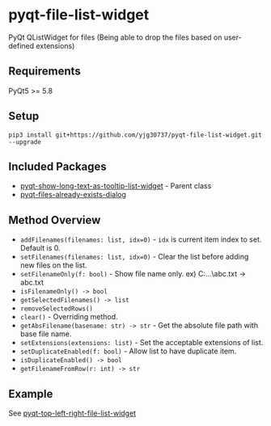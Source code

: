 # pyqt-file-list-widget
PyQt QListWidget for files (Being able to drop the files based on user-defined extensions)

## Requirements
PyQt5 >= 5.8

## Setup
```pip3 install git+https://github.com/yjg30737/pyqt-file-list-widget.git --upgrade```

## Included Packages
* <a href="https://github.com/yjg30737/pyqt-show-long-text-as-tooltip-list-widget.git">pyqt-show-long-text-as-tooltip-list-widget</a> - Parent class
* <a href="https://github.com/yjg30737/pyqt-files-already-exists-dialog.git>pyqt-files-already-exists-dialog">pyqt-files-already-exists-dialog</a>

## Method Overview
* `addFilenames(filenames: list, idx=0)` - `idx` is current item index to set. Default is 0.  
* `setFilenames(filenames: list, idx=0)` - Clear the list before adding new files on the list.
* `setFilenameOnly(f: bool)` - Show file name only. ex) C:\...\abc.txt -> abc.txt
* `isFilenameOnly() -> bool`
* `getSelectedFilenames() -> list`
* `removeSelectedRows()`
* `clear()` - Overriding method.
* `getAbsFilename(basename: str) -> str` - Get the absolute file path with base file name.
* `setExtensions(extensions: list)` - Set the acceptable extensions of list.
* `setDuplicateEnabled(f: bool)` - Allow list to have duplicate item.
* `isDuplicateEnabled() -> bool`
* `getFilenameFromRow(r: int) -> str`

## Example
See <a href="https://github.com/yjg30737/pyqt-top-left-right-file-list-widget.git">pyqt-top-left-right-file-list-widget</a>


